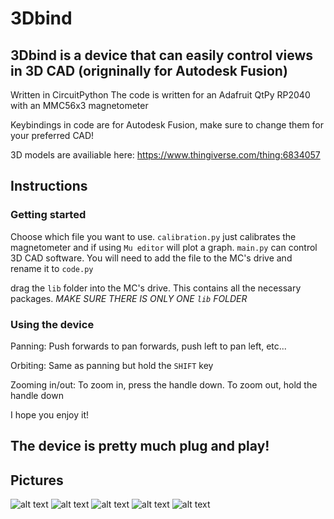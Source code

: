 # 3Dbind
## 3Dbind is a device that can easily control views in 3D CAD (origninally for Autodesk Fusion)
Written in CircuitPython
The code is written for an Adafruit QtPy RP2040 with an MMC56x3 magnetometer

Keybindings in code are for Autodesk Fusion, make sure to change them for your preferred CAD!

3D models are availiable here: https://www.thingiverse.com/thing:6834057

## Instructions
### Getting started
Choose which file you want to use. `calibration.py` just calibrates the magnetometer and if using `Mu editor` will plot a graph. `main.py` can control 3D CAD software.
You will need to add the file to the MC's drive and rename it to `code.py`

drag the `lib` folder into the MC's drive. This contains all the necessary packages. *MAKE SURE THERE IS ONLY ONE `lib` FOLDER*

### Using the device
Panning: Push forwards to pan forwards, push left to pan left, etc...

Orbiting: Same as panning but hold the `SHIFT` key

Zooming in/out: To zoom in, press the handle down. To zoom out, hold the handle down

I hope you enjoy it!

## The device is pretty much plug and play!

## Pictures
![alt text](https://github.com/Chiron8/3Dbind/blob/images/IMG_7438.jpg)
![alt text](https://github.com/Chiron8/3Dbind/blob/images/IMG_7439.jpg)
![alt text](https://github.com/Chiron8/3Dbind/blob/images/IMG_7440.jpg)
![alt text](https://github.com/Chiron8/3Dbind/blob/images/IMG_7441.jpg)
![alt text](https://github.com/Chiron8/3Dbind/blob/images/IMG_7437.jpg)
